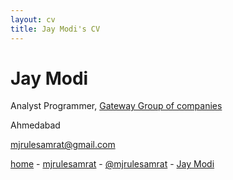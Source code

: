 ```yaml
---
layout: cv
title: Jay Modi's CV
---
```

# Jay Modi
Analyst Programmer, [Gateway Group of companies](https://thegatewaycorp.com)

Ahmedabad<br/>

<a href="mailto:mjrulesamrat@gmail.com">mjrulesamrat@gmail.com</a>

<div id="webaddress">
  <a href="https://mjrulesamrat.github.io" title="Jay Modi | Home"><i class="fas fa-home"></i> home</a> -
  <a href="https://github.com/mjrulesamrat" title="Jay Modi | GitHub"><i class="fab fa-github"></i> mjrulesamrat</a> -
  <a href="https://twitter.com/mjrulesamrat" title="Jay Modi | Twitter"><i class="fab fa-twitter"></i> @mjrulesamrat</a> -
  <a href="https://linkedin.com/in/mjrulesamrat" title="Jay Modi | Linkedin"><i class="fab fa-linkedin"></i> Jay Modi</a>
</div>
